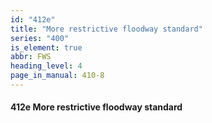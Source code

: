 ```yaml
---
id: "412e"
title: "More restrictive floodway standard"
series: "400"
is_element: true
abbr: FWS
heading_level: 4
page_in_manual: 410-8
---
```


#### 412e More restrictive floodway standard